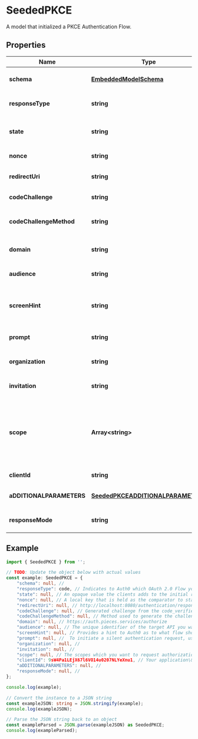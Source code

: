 
# SeededPKCE

A model that initialized a PKCE Authentication Flow.

## Properties

Name | Type | Description | Notes
------------ | ------------- | ------------- | -------------
**schema** | [**EmbeddedModelSchema**](EmbeddedModelSchema) |  | [optional] [default to undefined]
**responseType** | **string** | Indicates to Auth0 which OAuth 2.0 Flow you want to perform. Use code for Authorization Code Grant (PKCE) Flow. | [default to undefined]
**state** | **string** | An opaque value the clients adds to the initial request that Auth0 includes when redirecting the back to the client. This value must be used by the client to prevent CSRF attacks. | [default to undefined]
**nonce** | **string** | A local key that is held as the comparator to state, thus they should be the same. | [default to undefined]
**redirectUri** | **string** | http://localhost:8080/authentication/response | [optional] [default to undefined]
**codeChallenge** | **string** | Generated challenge from the code_verifier. | [default to undefined]
**codeChallengeMethod** | **string** | Method used to generate the challenge. The PKCE spec defines two methods, S256 and plain, however, Auth0 supports only S256 since the latter is discouraged. | [default to undefined]
**domain** | **string** | https://auth.pieces.services/authorize | [optional] [default to undefined]
**audience** | **string** | The unique identifier of the target API you want to access. i.e. https://pieces.us.auth0.com/api/v2/ | [optional] [default to undefined]
**screenHint** | **string** | Provides a hint to Auth0 as to what flow should be displayed. The default behavior is to show a login page but you can override this by passing \&#39;signup\&#39; to show the signup page instead. | [optional] [default to undefined]
**prompt** | **string** |  To initiate a silent authentication request, use prompt&#x3D;none (see Remarks for more info). | [optional] [default to undefined]
**organization** | **string** |  | [optional] [default to undefined]
**invitation** | **string** |  | [optional] [default to undefined]
**scope** | **Array&lt;string&gt;** | The scopes which you want to request authorization for. These must be separated by a space. You can request any of the standard OpenID Connect (OIDC) scopes about users, such as profile and email, custom claims that must conform to a namespaced format, or any scopes supported by the target API (for example, read:contacts). Include offline_access to get a Refresh Token. | [default to undefined]
**clientId** | **string** | Your application\&#39;s Client ID. | [default to undefined]
**aDDITIONALPARAMETERS** | [**SeededPKCEADDITIONALPARAMETERS**](SeededPKCEADDITIONALPARAMETERS) |  | [optional] [default to undefined]
**responseMode** | **string** |  | [optional] [default to undefined]

## Example

```typescript
import { SeededPKCE } from '';

// TODO: Update the object below with actual values
const example: SeededPKCE = {
    "schema": null, // 
    "responseType": code, // Indicates to Auth0 which OAuth 2.0 Flow you want to perform. Use code for Authorization Code Grant (PKCE) Flow.
    "state": null, // An opaque value the clients adds to the initial request that Auth0 includes when redirecting the back to the client. This value must be used by the client to prevent CSRF attacks.
    "nonce": null, // A local key that is held as the comparator to state, thus they should be the same.
    "redirectUri": null, // http://localhost:8080/authentication/response
    "codeChallenge": null, // Generated challenge from the code_verifier.
    "codeChallengeMethod": null, // Method used to generate the challenge. The PKCE spec defines two methods, S256 and plain, however, Auth0 supports only S256 since the latter is discouraged.
    "domain": null, // https://auth.pieces.services/authorize
    "audience": null, // The unique identifier of the target API you want to access. i.e. https://pieces.us.auth0.com/api/v2/
    "screenHint": null, // Provides a hint to Auth0 as to what flow should be displayed. The default behavior is to show a login page but you can override this by passing \&#39;signup\&#39; to show the signup page instead.
    "prompt": null, //  To initiate a silent authentication request, use prompt&#x3D;none (see Remarks for more info).
    "organization": null, // 
    "invitation": null, // 
    "scope": null, // The scopes which you want to request authorization for. These must be separated by a space. You can request any of the standard OpenID Connect (OIDC) scopes about users, such as profile and email, custom claims that must conform to a namespaced format, or any scopes supported by the target API (for example, read:contacts). Include offline_access to get a Refresh Token.
    "clientId": 9sW4Pa1LEjX67l6VO14u0207NLYeXnu1, // Your application\&#39;s Client ID.
    "aDDITIONALPARAMETERS": null, // 
    "responseMode": null, // 
};

console.log(example);

// Convert the instance to a JSON string
const exampleJSON: string = JSON.stringify(example);
console.log(exampleJSON);

// Parse the JSON string back to an object
const exampleParsed = JSON.parse(exampleJSON) as SeededPKCE;
console.log(exampleParsed);
```




